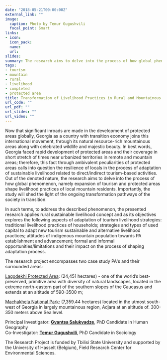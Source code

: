 ```yaml
---
date: "2018-05-21T00:00:00Z"
external_link: ""
image:
  caption: Photo by Temur Gugushvili
  focal_point: Smart
links:
- icon: 
  icon_pack: 
  name: 
  url: 
slides: 
summary: The research aims to delve into the process of how global phenomenon, namely expansion of tourism and protected areas shape livelihood practices of local mountain residents.
tags:
- tourism
- mountain
- rural
- livelihood
- completed
- protected area
title: Transformation of Livelihood Practices in Rural and Mountainous Settlements Located at the Edge of Protected Areas in Georgia (2018-2019)
url_code: ""
url_pdf: ""
url_slides: ""
url_video: ""
---
```


Now that significant inroads are made in the development of protected areas globally, Georgia as a country with transition economy joins this international movement, through its natural resource-rich mountainous areas along with celebrated wildlife and majestic beauty. In best words, Georgia faced rapid development of protected areas and their coverage in short stretch of times near urbanized territories in remote and mountain areas; therefore, this fact through ambivalent peculiarities of protected areas calls into question the resilience of locals in the process of adaptation of sustainable livelihood related to direct/indirect tourism-based activities. Out of the denoted nature, the research aims to delve into the process of how global phenomenon, namely expansion of tourism and protected areas shape livelihood practices of local mountain residents. Importantly, the study will shed the light of the ongoing transformation pathways of the society in transition.

In such terms, to address the described phenomenon, the presented research applies rural sustainable livelihood concept  and as its objectives explores the following aspects of adaptation of tourism livelihood strategies: traditional livelihood practices of households; strategies and types of used capital to adapt new tourism sustainable and alternative livelihood practices; attitudes of indigenous mountain population towards PA establishment and advancement; formal and informal opportunities/limitations and their impact on the process of shaping adaptation process.

The research project encompasses two case study PA's and their surrounded areas:  

[Lagodekhi Protected Area](https://apa.gov.ge/en/protected-areas/cattestone/lagodexis-daculi-teritoriebis-administracia): (24,451 hectares) - one of the world’s best-preserved, primitive area with diversity of natural landscapes, located in the extreme north-eastern part of the southern slopes of the Caucasus and extends at an altitude of 590-3500 m;

[Machakhela National Park](https://apa.gov.ge/en/eco-tourism/servisebi-da-tarifebi/machaxelas-erovnuli-parki): (7,359.44 hectares) located in the utmost south-west of Georgia in largely mountainous region, Adjara at an altitude of. 300-350 meters above Sea level. 

Principal Investigator: [**Gvantsa Salukvadze**](https://scholar.google.com/citations?user=KP-aQeYAAAAJ&hl=en), PhD Candidate in Human Geography <br>
Co-Investigator: [**Temur Gugushvili**](https://scholar.google.com/citations?user=XIuUIMwAAAAJ&hl=en), PhD Candidate in Sociology 

The Research Project is funded by Tbilisi State University and supported by the University of Hasselt (Belgium), Field Research Center for Environmental Sciences.
